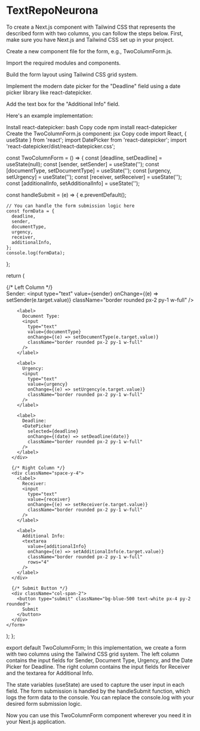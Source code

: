 # TextRepoNeurona
To create a Next.js component with Tailwind CSS that represents the described form with two columns, you can follow the steps below. First, make sure you have Next.js and Tailwind CSS set up in your project.

Create a new component file for the form, e.g., TwoColumnForm.js.

Import the required modules and components.

Build the form layout using Tailwind CSS grid system.

Implement the modern date picker for the "Deadline" field using a date picker library like react-datepicker.

Add the text box for the "Additional Info" field.

Here's an example implementation:

Install react-datepicker:
bash
Copy code
npm install react-datepicker
Create the TwoColumnForm.js component:
jsx
Copy code
import React, { useState } from 'react';
import DatePicker from 'react-datepicker';
import 'react-datepicker/dist/react-datepicker.css';

const TwoColumnForm = () => {
  const [deadline, setDeadline] = useState(null);
  const [sender, setSender] = useState('');
  const [documentType, setDocumentType] = useState('');
  const [urgency, setUrgency] = useState('');
  const [receiver, setReceiver] = useState('');
  const [additionalInfo, setAdditionalInfo] = useState('');

  const handleSubmit = (e) => {
    e.preventDefault();

    // You can handle the form submission logic here
    const formData = {
      deadline,
      sender,
      documentType,
      urgency,
      receiver,
      additionalInfo,
    };
    console.log(formData);
  };

  return (
    <form onSubmit={handleSubmit} className="grid grid-cols-1 md:grid-cols-2 gap-4">
      {/* Left Column */}
      <div className="space-y-4">
        <label>
          Sender:
          <input
            type="text"
            value={sender}
            onChange={(e) => setSender(e.target.value)}
            className="border rounded px-2 py-1 w-full"
          />
        </label>

        <label>
          Document Type:
          <input
            type="text"
            value={documentType}
            onChange={(e) => setDocumentType(e.target.value)}
            className="border rounded px-2 py-1 w-full"
          />
        </label>

        <label>
          Urgency:
          <input
            type="text"
            value={urgency}
            onChange={(e) => setUrgency(e.target.value)}
            className="border rounded px-2 py-1 w-full"
          />
        </label>

        <label>
          Deadline:
          <DatePicker
            selected={deadline}
            onChange={(date) => setDeadline(date)}
            className="border rounded px-2 py-1 w-full"
          />
        </label>
      </div>

      {/* Right Column */}
      <div className="space-y-4">
        <label>
          Receiver:
          <input
            type="text"
            value={receiver}
            onChange={(e) => setReceiver(e.target.value)}
            className="border rounded px-2 py-1 w-full"
          />
        </label>

        <label>
          Additional Info:
          <textarea
            value={additionalInfo}
            onChange={(e) => setAdditionalInfo(e.target.value)}
            className="border rounded px-2 py-1 w-full"
            rows="4"
          />
        </label>
      </div>

      {/* Submit Button */}
      <div className="col-span-2">
        <button type="submit" className="bg-blue-500 text-white px-4 py-2 rounded">
          Submit
        </button>
      </div>
    </form>
  );
};

export default TwoColumnForm;
In this implementation, we create a form with two columns using the Tailwind CSS grid system. The left column contains the input fields for Sender, Document Type, Urgency, and the Date Picker for Deadline. The right column contains the input fields for Receiver and the textarea for Additional Info.

The state variables (useState) are used to capture the user input in each field. The form submission is handled by the handleSubmit function, which logs the form data to the console. You can replace the console.log with your desired form submission logic.

Now you can use this TwoColumnForm component wherever you need it in your Next.js application.
